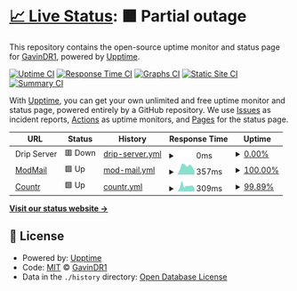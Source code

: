 # [📈 Live Status](https://GavinDR1.github.io/Monitor): <!--live status--> **🟧 Partial outage**

This repository contains the open-source uptime monitor and status page for [GavinDR1](https://GavinDR1.github.io/Monitor), powered by [Upptime](https://github.com/upptime/upptime).

[![Uptime CI](https://github.com/GavinDR1/Monitor/workflows/Uptime%20CI/badge.svg)](https://github.com/GavinDR1/Monitor/actions?query=workflow%3A%22Uptime+CI%22)
[![Response Time CI](https://github.com/GavinDR1/Monitor/workflows/Response%20Time%20CI/badge.svg)](https://github.com/GavinDR1/Monitor/actions?query=workflow%3A%22Response+Time+CI%22)
[![Graphs CI](https://github.com/GavinDR1/Monitor/workflows/Graphs%20CI/badge.svg)](https://github.com/GavinDR1/Monitor/actions?query=workflow%3A%22Graphs+CI%22)
[![Static Site CI](https://github.com/GavinDR1/Monitor/workflows/Static%20Site%20CI/badge.svg)](https://github.com/GavinDR1/Monitor/actions?query=workflow%3A%22Static+Site+CI%22)
[![Summary CI](https://github.com/GavinDR1/Monitor/workflows/Summary%20CI/badge.svg)](https://github.com/GavinDR1/Monitor/actions?query=workflow%3A%22Summary+CI%22)

With [Upptime](https://upptime.js.org), you can get your own unlimited and free uptime monitor and status page, powered entirely by a GitHub repository. We use [Issues](https://github.com/GavinDR1/Monitor/issues) as incident reports, [Actions](https://github.com/GavinDR1/Monitor/actions) as uptime monitors, and [Pages](https://GavinDR1.github.io/Monitor) for the status page.

<!--start: status pages-->
<!-- This summary is generated by Upptime (https://github.com/upptime/upptime) -->
<!-- Do not edit this manually, your changes will be overwritten -->
<!-- prettier-ignore -->
| URL | Status | History | Response Time | Uptime |
| --- | ------ | ------- | ------------- | ------ |
| <img alt="" src="https://icons.duckduckgo.com/ip3/null.ico" height="13"> Drip Server | 🟥 Down | [drip-server.yml](https://github.com/GavinDR1/Monitor/commits/HEAD/history/drip-server.yml) | <details><summary><img alt="Response time graph" src="./graphs/drip-server/response-time-week.png" height="20"> 0ms</summary><br><a href="https://GavinDR1.github.io/Monitor/history/drip-server"><img alt="Response time 917" src="https://img.shields.io/endpoint?url=https%3A%2F%2Fraw.githubusercontent.com%2FGavinDR1%2FMonitor%2FHEAD%2Fapi%2Fdrip-server%2Fresponse-time.json"></a><br><a href="https://GavinDR1.github.io/Monitor/history/drip-server"><img alt="24-hour response time 0" src="https://img.shields.io/endpoint?url=https%3A%2F%2Fraw.githubusercontent.com%2FGavinDR1%2FMonitor%2FHEAD%2Fapi%2Fdrip-server%2Fresponse-time-day.json"></a><br><a href="https://GavinDR1.github.io/Monitor/history/drip-server"><img alt="7-day response time 0" src="https://img.shields.io/endpoint?url=https%3A%2F%2Fraw.githubusercontent.com%2FGavinDR1%2FMonitor%2FHEAD%2Fapi%2Fdrip-server%2Fresponse-time-week.json"></a><br><a href="https://GavinDR1.github.io/Monitor/history/drip-server"><img alt="30-day response time 0" src="https://img.shields.io/endpoint?url=https%3A%2F%2Fraw.githubusercontent.com%2FGavinDR1%2FMonitor%2FHEAD%2Fapi%2Fdrip-server%2Fresponse-time-month.json"></a><br><a href="https://GavinDR1.github.io/Monitor/history/drip-server"><img alt="1-year response time 917" src="https://img.shields.io/endpoint?url=https%3A%2F%2Fraw.githubusercontent.com%2FGavinDR1%2FMonitor%2FHEAD%2Fapi%2Fdrip-server%2Fresponse-time-year.json"></a></details> | <details><summary><a href="https://GavinDR1.github.io/Monitor/history/drip-server">0.00%</a></summary><a href="https://GavinDR1.github.io/Monitor/history/drip-server"><img alt="All-time uptime 10.67%" src="https://img.shields.io/endpoint?url=https%3A%2F%2Fraw.githubusercontent.com%2FGavinDR1%2FMonitor%2FHEAD%2Fapi%2Fdrip-server%2Fuptime.json"></a><br><a href="https://GavinDR1.github.io/Monitor/history/drip-server"><img alt="24-hour uptime 0.00%" src="https://img.shields.io/endpoint?url=https%3A%2F%2Fraw.githubusercontent.com%2FGavinDR1%2FMonitor%2FHEAD%2Fapi%2Fdrip-server%2Fuptime-day.json"></a><br><a href="https://GavinDR1.github.io/Monitor/history/drip-server"><img alt="7-day uptime 0.00%" src="https://img.shields.io/endpoint?url=https%3A%2F%2Fraw.githubusercontent.com%2FGavinDR1%2FMonitor%2FHEAD%2Fapi%2Fdrip-server%2Fuptime-week.json"></a><br><a href="https://GavinDR1.github.io/Monitor/history/drip-server"><img alt="30-day uptime 0.00%" src="https://img.shields.io/endpoint?url=https%3A%2F%2Fraw.githubusercontent.com%2FGavinDR1%2FMonitor%2FHEAD%2Fapi%2Fdrip-server%2Fuptime-month.json"></a><br><a href="https://GavinDR1.github.io/Monitor/history/drip-server"><img alt="1-year uptime 10.67%" src="https://img.shields.io/endpoint?url=https%3A%2F%2Fraw.githubusercontent.com%2FGavinDR1%2FMonitor%2FHEAD%2Fapi%2Fdrip-server%2Fuptime-year.json"></a></details>
| <img alt="" src="https://icons.duckduckgo.com/ip3/modmailbot.gavindr1.repl.co.ico" height="13"> [ModMail](https://modmailbot.gavindr1.repl.co) | 🟩 Up | [mod-mail.yml](https://github.com/GavinDR1/Monitor/commits/HEAD/history/mod-mail.yml) | <details><summary><img alt="Response time graph" src="./graphs/mod-mail/response-time-week.png" height="20"> 357ms</summary><br><a href="https://GavinDR1.github.io/Monitor/history/mod-mail"><img alt="Response time 2068" src="https://img.shields.io/endpoint?url=https%3A%2F%2Fraw.githubusercontent.com%2FGavinDR1%2FMonitor%2FHEAD%2Fapi%2Fmod-mail%2Fresponse-time.json"></a><br><a href="https://GavinDR1.github.io/Monitor/history/mod-mail"><img alt="24-hour response time 165" src="https://img.shields.io/endpoint?url=https%3A%2F%2Fraw.githubusercontent.com%2FGavinDR1%2FMonitor%2FHEAD%2Fapi%2Fmod-mail%2Fresponse-time-day.json"></a><br><a href="https://GavinDR1.github.io/Monitor/history/mod-mail"><img alt="7-day response time 357" src="https://img.shields.io/endpoint?url=https%3A%2F%2Fraw.githubusercontent.com%2FGavinDR1%2FMonitor%2FHEAD%2Fapi%2Fmod-mail%2Fresponse-time-week.json"></a><br><a href="https://GavinDR1.github.io/Monitor/history/mod-mail"><img alt="30-day response time 334" src="https://img.shields.io/endpoint?url=https%3A%2F%2Fraw.githubusercontent.com%2FGavinDR1%2FMonitor%2FHEAD%2Fapi%2Fmod-mail%2Fresponse-time-month.json"></a><br><a href="https://GavinDR1.github.io/Monitor/history/mod-mail"><img alt="1-year response time 2068" src="https://img.shields.io/endpoint?url=https%3A%2F%2Fraw.githubusercontent.com%2FGavinDR1%2FMonitor%2FHEAD%2Fapi%2Fmod-mail%2Fresponse-time-year.json"></a></details> | <details><summary><a href="https://GavinDR1.github.io/Monitor/history/mod-mail">100.00%</a></summary><a href="https://GavinDR1.github.io/Monitor/history/mod-mail"><img alt="All-time uptime 99.09%" src="https://img.shields.io/endpoint?url=https%3A%2F%2Fraw.githubusercontent.com%2FGavinDR1%2FMonitor%2FHEAD%2Fapi%2Fmod-mail%2Fuptime.json"></a><br><a href="https://GavinDR1.github.io/Monitor/history/mod-mail"><img alt="24-hour uptime 100.00%" src="https://img.shields.io/endpoint?url=https%3A%2F%2Fraw.githubusercontent.com%2FGavinDR1%2FMonitor%2FHEAD%2Fapi%2Fmod-mail%2Fuptime-day.json"></a><br><a href="https://GavinDR1.github.io/Monitor/history/mod-mail"><img alt="7-day uptime 100.00%" src="https://img.shields.io/endpoint?url=https%3A%2F%2Fraw.githubusercontent.com%2FGavinDR1%2FMonitor%2FHEAD%2Fapi%2Fmod-mail%2Fuptime-week.json"></a><br><a href="https://GavinDR1.github.io/Monitor/history/mod-mail"><img alt="30-day uptime 100.00%" src="https://img.shields.io/endpoint?url=https%3A%2F%2Fraw.githubusercontent.com%2FGavinDR1%2FMonitor%2FHEAD%2Fapi%2Fmod-mail%2Fuptime-month.json"></a><br><a href="https://GavinDR1.github.io/Monitor/history/mod-mail"><img alt="1-year uptime 99.09%" src="https://img.shields.io/endpoint?url=https%3A%2F%2Fraw.githubusercontent.com%2FGavinDR1%2FMonitor%2FHEAD%2Fapi%2Fmod-mail%2Fuptime-year.json"></a></details>
| <img alt="" src="https://icons.duckduckgo.com/ip3/darkamusingcomputeranimation.gavindr1.repl.co.ico" height="13"> [Countr](https://darkamusingcomputeranimation.gavindr1.repl.co) | 🟩 Up | [countr.yml](https://github.com/GavinDR1/Monitor/commits/HEAD/history/countr.yml) | <details><summary><img alt="Response time graph" src="./graphs/countr/response-time-week.png" height="20"> 309ms</summary><br><a href="https://GavinDR1.github.io/Monitor/history/countr"><img alt="Response time 1764" src="https://img.shields.io/endpoint?url=https%3A%2F%2Fraw.githubusercontent.com%2FGavinDR1%2FMonitor%2FHEAD%2Fapi%2Fcountr%2Fresponse-time.json"></a><br><a href="https://GavinDR1.github.io/Monitor/history/countr"><img alt="24-hour response time 179" src="https://img.shields.io/endpoint?url=https%3A%2F%2Fraw.githubusercontent.com%2FGavinDR1%2FMonitor%2FHEAD%2Fapi%2Fcountr%2Fresponse-time-day.json"></a><br><a href="https://GavinDR1.github.io/Monitor/history/countr"><img alt="7-day response time 309" src="https://img.shields.io/endpoint?url=https%3A%2F%2Fraw.githubusercontent.com%2FGavinDR1%2FMonitor%2FHEAD%2Fapi%2Fcountr%2Fresponse-time-week.json"></a><br><a href="https://GavinDR1.github.io/Monitor/history/countr"><img alt="30-day response time 322" src="https://img.shields.io/endpoint?url=https%3A%2F%2Fraw.githubusercontent.com%2FGavinDR1%2FMonitor%2FHEAD%2Fapi%2Fcountr%2Fresponse-time-month.json"></a><br><a href="https://GavinDR1.github.io/Monitor/history/countr"><img alt="1-year response time 1764" src="https://img.shields.io/endpoint?url=https%3A%2F%2Fraw.githubusercontent.com%2FGavinDR1%2FMonitor%2FHEAD%2Fapi%2Fcountr%2Fresponse-time-year.json"></a></details> | <details><summary><a href="https://GavinDR1.github.io/Monitor/history/countr">99.89%</a></summary><a href="https://GavinDR1.github.io/Monitor/history/countr"><img alt="All-time uptime 99.85%" src="https://img.shields.io/endpoint?url=https%3A%2F%2Fraw.githubusercontent.com%2FGavinDR1%2FMonitor%2FHEAD%2Fapi%2Fcountr%2Fuptime.json"></a><br><a href="https://GavinDR1.github.io/Monitor/history/countr"><img alt="24-hour uptime 99.25%" src="https://img.shields.io/endpoint?url=https%3A%2F%2Fraw.githubusercontent.com%2FGavinDR1%2FMonitor%2FHEAD%2Fapi%2Fcountr%2Fuptime-day.json"></a><br><a href="https://GavinDR1.github.io/Monitor/history/countr"><img alt="7-day uptime 99.89%" src="https://img.shields.io/endpoint?url=https%3A%2F%2Fraw.githubusercontent.com%2FGavinDR1%2FMonitor%2FHEAD%2Fapi%2Fcountr%2Fuptime-week.json"></a><br><a href="https://GavinDR1.github.io/Monitor/history/countr"><img alt="30-day uptime 99.98%" src="https://img.shields.io/endpoint?url=https%3A%2F%2Fraw.githubusercontent.com%2FGavinDR1%2FMonitor%2FHEAD%2Fapi%2Fcountr%2Fuptime-month.json"></a><br><a href="https://GavinDR1.github.io/Monitor/history/countr"><img alt="1-year uptime 99.85%" src="https://img.shields.io/endpoint?url=https%3A%2F%2Fraw.githubusercontent.com%2FGavinDR1%2FMonitor%2FHEAD%2Fapi%2Fcountr%2Fuptime-year.json"></a></details>

<!--end: status pages-->

[**Visit our status website →**](https://GavinDR1.github.io/Monitor)

## 📄 License

- Powered by: [Upptime](https://github.com/upptime/upptime)
- Code: [MIT](./LICENSE) © [GavinDR1](https://GavinDR1.github.io/Monitor)
- Data in the `./history` directory: [Open Database License](https://opendatacommons.org/licenses/odbl/1-0/)

